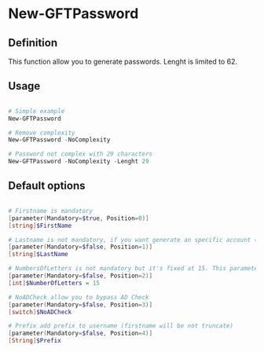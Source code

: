 # New-GFTPassword

## Definition

This function allow you to generate passwords.
Lenght is limited to 62.

## Usage

```powershell

# Simple example
New-GFTPassword

# Remove complexity
New-GFTPassword -NoComplexity

# Password not complex with 29 characters
New-GFTPassword -NoComplexity -Lenght 29

```

## Default options

```powershell

# Firstname is mandatory
[parameter(Mandatory=$true, Position=0)]
[string]$FirstName

# Lastname is not mandatory, if you want generate an specific account (firstname will be not truncate)
[parameter(Mandatory=$false, Position=1)]
[string]$LastName

# NumbersOfLetters is not mandatory but it's fixed at 15. This parameter truncate username.
[parameter(Mandatory=$false, Position=2)]
[int]$NumberOfLetters = 15

# NoADCheck allow you to bypass AD Check
[parameter(Mandatory=$false, Position=3)]
[switch]$NoADCheck

# Prefix add prefix to username (firstname will be not truncate)
[parameter(Mandatory=$false, Position=4)]
[String]$Prefix

```